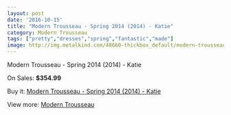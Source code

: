 ```yaml
---
layout: post
date: '2016-10-15'
title: "Modern Trousseau - Spring 2014 (2014) - Katie"
category: Modern Trousseau
tags: ["pretty","dresses","spring","fantastic","made"]
image: http://img.metalkind.com/48660-thickbox_default/modern-trousseau-spring-2014-2014-katie.jpg
---
```

Modern Trousseau - Spring 2014 (2014) - Katie

On Sales: **$354.99**
<a href="https://www.metalkind.com/en/modern-trousseau/13720-modern-trousseau-spring-2014-2014-katie.html"><amp-img layout="responsive" width="600" height="600" src="//img.metalkind.com/48660-thickbox_default/modern-trousseau-spring-2014-2014-katie.jpg" alt="Modern Trousseau - Spring 2014 (2014) - Katie 0" /></a>

Buy it: [Modern Trousseau - Spring 2014 (2014) - Katie](https://www.metalkind.com/en/modern-trousseau/13720-modern-trousseau-spring-2014-2014-katie.html "Modern Trousseau - Spring 2014 (2014) - Katie")

View more: [Modern Trousseau](https://www.metalkind.com/en/160-modern-trousseau "Modern Trousseau")